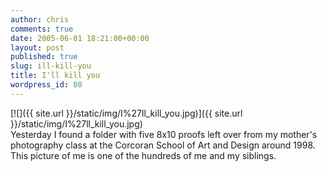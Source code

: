 ```yaml
---
author: chris
comments: true
date: 2005-06-01 18:21:00+00:00
layout: post
published: true
slug: ill-kill-you
title: I'll kill you
wordpress_id: 80
---
```


[![]({{ site.url }}/static/img/I%27ll_kill_you.jpg)]({{ site.url }}/static/img/I%27ll_kill_you.jpg)  
Yesterday I found a folder with five 8x10 proofs left over from my mother's photography class at the Corcoran School of Art and Design around 1998. This picture of me is one of the hundreds of me and my siblings.
